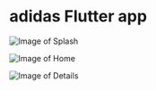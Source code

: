 # adidas Flutter app


![Image of Splash](https://i.ibb.co/JszF5Nb/81216461-619908765437519-8758468782277525504-n.png)

![Image of Home](https://i.ibb.co/RBTVmqJ/80216130-797976063963378-5160218170362953728-n.png)

![Image of Details](https://i.ibb.co/Gx3Jn0D/80411769-2618513354901149-3147961030806601728-n.png)
